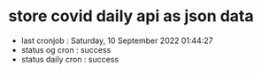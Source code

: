 # store covid daily api as json data

- last cronjob : Saturday, 10 September 2022 01:44:27
- status og cron : success
- status daily cron : success
      
      